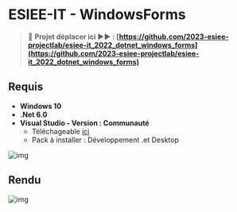 # ESIEE-IT - WindowsForms

> 🚨 **Projet déplacer ici ▶▶ : [https://github.com/2023-esiee-projectlab/esiee-it_2022_dotnet_windows_forms](https://github.com/2023-esiee-projectlab/esiee-it_2022_dotnet_windows_forms)**

## Requis

- **Windows 10**
- **.Net 6.0**
- **Visual Studio - Version : Communauté**
    - Téléchageable [ici](https://visualstudio.microsoft.com/fr/downloads/)
    - Pack à installer : Développement .et Desktop
    
![img](_img/Visual_Studio_Installer.png)

## Rendu

![img](_img/Projet.png)
